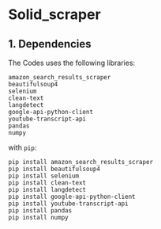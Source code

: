 # Solid_scraper

## 1. Dependencies

The Codes uses the following libraries:

`amazon_search_results_scraper` <br>
`beautifulsoup4` <br>
`selenium` <br>
`clean-text` <br>
`langdetect` <br>
`google-api-python-client` <br>
`youtube-transcript-api` <br>
`pandas` <br>
`numpy` <br>

with `pip`:
```
pip install amazon_search_results_scraper
pip install beautifulsoup4
pip install selenium
pip install clean-text
pip install langdetect
pip install google-api-python-client
pip install youtube-transcript-api
pip install pandas
pip install numpy
```
